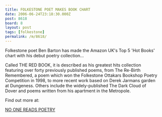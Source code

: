 ```yaml
---
title: FOLKESTONE POET MAKES BOOK CHART
date: 2006-06-24T23:18:30.000Z
post: 8618
board: 8
layout: post
tags: [folkestone]
permalink: /m/8618/
---
```

Folkestone poet Ben Barton has made the Amazon UK's Top 5 'Hot Books' chart with his debut poetry collection...

Called THE RED BOOK, it is described as his greatest hits collection featuring over forty previously published poems, from The Re-Birth Remembered, a poem which won the Folkestone Ottakars Bookshop Poetry Competition in 1998, to more recent work based on Derek Jarmans garden at Dungeness. Others include the widely-published The Dark Cloud of Dover and poems written from his apartment in the Metropole.


Find out more at:

<a href="http://www.benbarton.co.uk">NO ONE READS POETRY</a>
